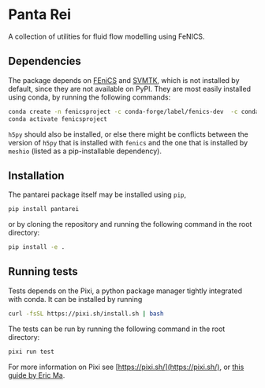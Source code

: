 # Panta Rei
A collection of utilities for fluid flow modelling using FeNICS.

## Dependencies
The package depends on [FEniCS](https://fenicsproject.org/download/) and [SVMTK](https://github.com/SVMTK/SVMTK), which is not installed by default, since they are not available on PyPI. They are most easily installed using conda, by running the following commands: 
```bash
conda create -n fenicsproject -c conda-forge/label/fenics-dev  -c conda-forge fenics SVMTK h5py
conda activate fenicsproject
```
`h5py` should also be installed, or else there might be conflicts between the version of `h5py` that is installed with `fenics` and the one that is installed by `meshio` (listed as a pip-installable dependency).

## Installation
The pantarei package itself may be installed using `pip`,
```bash
pip install pantarei
```
or by cloning the repository and running the following command in the root directory:
```bash
pip install -e .
```

## Running tests
Tests depends on the Pixi, a python package manager tightly integrated with conda. It can be installed by running
```bash
curl -fsSL https://pixi.sh/install.sh | bash
```
The tests can be run by running the following command in the root directory:
```bash
pixi run test
```
For more information on Pixi see [https://pixi.sh/](https://pixi.sh/), or [this guide by Eric Ma](https://ericmjl.github.io/blog/2024/8/16/its-time-to-try-out-pixi).
